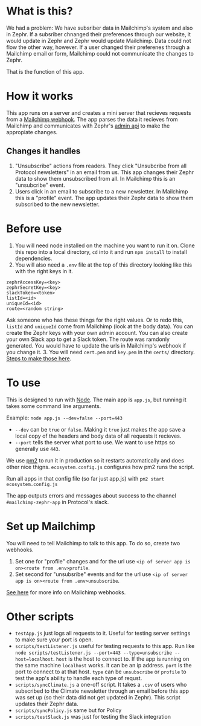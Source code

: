 # What is this?
We had a problem: We have subsriber data in Mailchimp's system and also in Zephr. If a subsriber chnanged their preferences through our website, it would update in Zephr and Zephr would update Mailchimp. Data could not flow the other way, however. If a user changed their preferenes through a Mailchimp email or form, Mailchimp could not communicate the changes to Zephr.

That is the function of this app.

# How it works
This app runs on a server and creates a mini server that recieves requests from a [Mailchimp webhook](https://mailchimp.com/developer/marketing/guides/sync-audience-data-webhooks/). The app parses the data it recieves from Mailchimp and communicates with Zephr's [admin api](https://support.zephr.com/admin-api) to make the appropiate changes.

## Changes it handles
1. "Unsubscribe" actions from readers. They click "Unsubcribe from all Protocol newsletters" in an email from us. This app changes their Zephr data to show them unsubscribed from all. In Mailchimp this is an "unsubcribe" event.
2. Users click in an email to subscribe to a new newsletter. In Mailchimp this is a "profile" event. The app updates their Zephr data to show them subscribed to the new newsletter.


# Before use
1. You will need node installed on the machine you want to run it on. Clone this repo into a local directory, `cd` into it and run `npm install` to install dependencies.
2. You will also need a `.env` file at the top of this directory looking like this with the right keys in it. 

```
zephrAccessKey=<key>
zephrSecretKey=<key>
slackToken=<token>
listId=<id>
uniqueId=<id>
route=<random string>
```

Ask someone who has these things for the right values. Or to redo this, `listId` and `uniqueId` come from Mailchimp (look at the body data). You can create the Zephr keys with your own admin account. You can also create your own Slack app to get a Slack token. The route was ramdonly generated. You would have to update the urls in Mailchimp's webhook if you change it.
3. You will need `cert.pem` and `key.pem` in the `certs/` directory. [Steps to make those here](https://nodejs.org/en/knowledge/HTTP/servers/how-to-create-a-HTTPS-server/).

# To use
This is designed to run with [Node](https://nodejs.org/en/). The main app is `app.js`, but running it takes some command line arguments. 

Example: `node app.js --dev=false --port=443`

* `--dev` can be `true` or `false`. Making it `true` just makes the app save a local copy of the headers and body data of all requests it recieves.
* `--port` tells the server what port to use. We want to use https so generally use `443`.

We use [pm2](https://pm2.keymetrics.io/) to run it in production so it restarts automatically and does other nice thigns. `ecosystem.config.js` configures how pm2 runs the script.

Run all apps in that config file (so far just app.js) with `pm2 start ecosystem.config.js`

The app outputs errors and messages about success to the channel `#mailchimp-zephr-app` in Protocol's slack.

# Set up Mailchimp
You will need to tell Mailchimp to talk to this app. To do so, create two webhooks. 
1. Set one for "profile" changes and for the url use `<ip of server app is on><route from .env>profile`.
2. Set second for "unsubsribe" events and for the url use `<ip of server app is on><route from .env>unsubscribe`.

[See here](https://mailchimp.com/developer/marketing/guides/sync-audience-data-webhooks/) for more info on Mailchimp webhooks. 

# Other scripts
* `testApp.js` just logs all requests to it. Useful for testing server settings to make sure your port is open.
* `scripts/testListener.js` useful for testing requests to this app. Run like `node scripts/testListener.js --port=443 --type=unsubscribe --host=localhost`. `host` is the host to connect to. If the app is running on the same machine `localhost` works. it can be an ip address. `port` is the port to connect to at that host. `type` can be `unsubscribe` or `profile` to test the app's ability to handle each type of requst.
* `scripts/syncClimate.js` a one-off script. It takes a `.csv` of users who subscribed to the Climate newsletter through an email before this app was set up (so their data did not get updated in Zephr). This script updates their Zephr data.
* `scripts/syncPolicy.js` same but for Policy
* `scripts/testSlack.js` was just for testing the Slack integration
